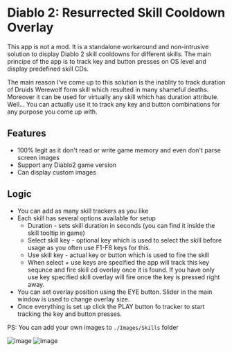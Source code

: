 # Diablo 2: Resurrected Skill Cooldown Overlay

This app is not a mod. It is a standalone workaround and non-intrusive solution to display Diablo 2 skill cooldowns for different skills.
The main principe of the app is to track key and button presses on OS level and display predefined skill CDs.

The main reason I've come up to this solution is the inablity to track duration of Druids Werewolf form skill which resulted in many shameful deaths. Moreover it can be used for virtually any skill which has duration attribute. Well... You can actually use it to track any key and button combinations for any purpose you come up with. 

## Features
* 100% legit as it don't read or write game memory and even don't parse screen images
* Support any Diablo2 game version
* Can display custom images

## Logic
* You can add as many skill trackers as you like
* Each skill has several options available for setup
  * Duration - sets skill duration in seconds (you can find it inside the skill tooltip in game)
  * Select skill key - optional key which is used to select the skill before usage as you often use F1-F8 keys for this.
  * Use skill key - actual key or button which is used to fire the skill
  * When select + use keys are specified the app will track this key sequnce and fire skill cd overlay once it is found. If you have only use key specified skill overlay will fire once the key is pressed right away.
* You can set overlay position using the EYE button. Slider in the main window is used to change overlay size.
* Once everything is set up click the PLAY button fo tracker to start tracking the key and button presses.

PS: You can add your own images to `./Images/Skills` folder

![image](https://user-images.githubusercontent.com/5926603/136777614-2d0fca33-68b9-4732-8e14-7cd06f6d7fab.png)
![image](https://user-images.githubusercontent.com/5926603/136778357-9026e912-1af4-4d3a-87b7-600a50833b5a.png)
